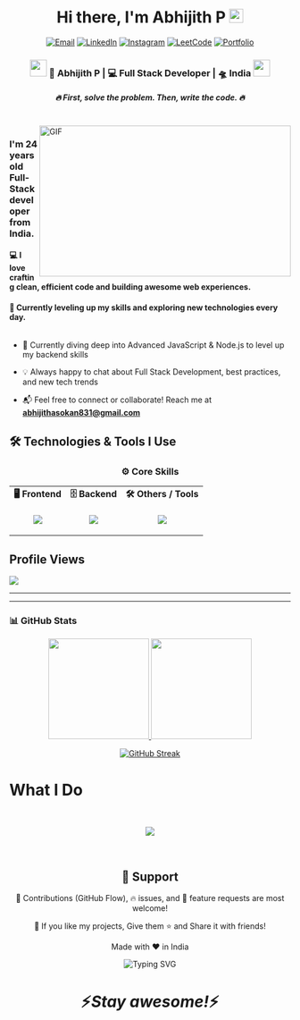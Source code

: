 <div align="center">
   <h1>Hi there, I'm    Abhijith P  <img src="https://media.giphy.com/media/hvRJCLFzcasrR4ia7z/giphy.gif" width="25px"> </h1>
   
   

</div>

<p align="center">
    <a href="mailto:abhijithasokan831@gmail.com"><img src="https://img.shields.io/badge/Email-D14836?style=for-the-badge&logo=gmail&logoColor=white" alt="Email"/></a>
    <a href="https://www.linkedin.com/in/abhijith-p-0605ab259/"><img src="https://img.shields.io/badge/LinkedIn-0A66C2?style=for-the-badge&logo=linkedin&logoColor=white" alt="LinkedIn"/></a>
    <a href="https://www.instagram.com/abhi_jith_p831/"><img src="https://img.shields.io/badge/Instagram-E4405F?style=for-the-badge&logo=instagram&logoColor=white" alt="Instagram"/></a>
    <a href="https://leetcode.com/u/Abhijith831/"><img src="https://img.shields.io/badge/LeetCode-FFA116?style=for-the-badge&logo=leetcode&logoColor=black" alt="LeetCode"/></a>


   <a href="https://port-folio-1-five.vercel.app/">
        <img src="https://img.shields.io/badge/Portfolio-00BFFF?style=for-the-badge&logo=internet-explorer&logoColor=white" alt="Portfolio"/>
    </a>

</p>




<div align="center">
<h3><img src="https://media.giphy.com/media/WUlplcMpOCEmTGBtBW/giphy.gif" width="30"> 🙎 Abhijith P | 💻 Full Stack Developer | 🛸 India <img src="https://media.giphy.com/media/WUlplcMpOCEmTGBtBW/giphy.gif" width="30"></h3>
</div>



<p align="center">


 </p>
 
<h5 align="center">
  <i>🔥 First, solve the problem. Then, write the code. 🔥</i>
</h5>

 
 
<br />
<img align="right" height="270px" width="450px" alt="GIF" src="https://media.giphy.com/media/v1.Y2lkPTc5MGI3NjExZndpb2wyOHdvMnNpdndzOHVpZ2E2b3JjanhxMzg0MG9pM3NqeDNubiZlcD12MV9naWZzX3NlYXJjaCZjdD1n/L1R1tvI9svkIWwpVYr/giphy.gif" />
<p align="center">
  <h3> I'm 24 years old Full-Stack developer from India.</h3>
   <h4>💻 I love crafting clean, efficient code and building awesome web experiences.</h4>
  <h4>🚀 Currently leveling up my skills and exploring new technologies every day.</h4>
</p>







<p align="left"> <a href="https://twitter.com/" target="blank"><img src="https://img.shields.io/twitter/follow/?logo=twitter&style=for-the-badge" alt="" /></a> </p>



- 🚀 Currently diving deep into Advanced JavaScript & Node.js to level up my backend skills

- 💡 Always happy to chat about Full Stack Development, best practices, and new tech trends

- 📬 Feel free to connect or collaborate! Reach me at **abhijithasokan831@gmail.com**


## 🛠 Technologies & Tools I Use



    
   
<h3 align="center">⚙️ Core Skills</h3>

<table align="center">
  <tr>
    <td align="center"><strong>🖥️ Frontend</strong></td>
    <td align="center"><strong>🗄️ Backend</strong></td>
    <td align="center"><strong>🛠️ Others / Tools</strong></td>
  </tr>
  <tr>
    <td align="center">
<p align="center">
  <img src="https://skillicons.dev/icons?i=html,css,js,ts,next,react,vite,redux,tailwind" />
</p>
    </td>

   <td align="center">
      <img src="https://skillicons.dev/icons?i=nodejs,express,firebase,mongodb,postgres" />

   </td>

   <td align="center">
      <img src="https://skillicons.dev/icons?i=git,github,figma,vercel,aws,vscode" />
    </td>
  </tr>
</table>




<h2 align="left">Profile Views</h2>
<img src="https://profile-counter.glitch.me/abijith-831/count.svg" />

---

---

### 📊 GitHub Stats  

<p align="center">
  <a href="https://github.com/abijith-831">
    <img height="180em" src="https://github-readme-stats.vercel.app/api?username=abijith-831&show_icons=true&theme=radical&include_all_commits=true&count_private=true" />
    <img height="180em" src="https://github-readme-stats.vercel.app/api/top-langs/?username=abijith-831&layout=compact&langs_count=8&theme=radical" />
     
  </a>
  
   
</p>

<p align="center">
  <a href="https://git.io/streak-stats">
    <img src="https://github-readme-streak-stats.herokuapp.com?user=abijith-831&theme=radical" alt="GitHub Streak" />
  </a>
</p>





 ### <h1><b>What I Do</b></h1>


<br />

   <p align="center">
      <img src="https://media.giphy.com/media/qgQUggAC3Pfv687qPC/giphy.gif" />
    </p>
    
   

   
   <br />
   
   <h2 align="center">🤝 Support</h2>
   
   <p align="center">🎀 Contributions (GitHub Flow), 🔥 issues, and 🥮 feature requests are most welcome!</p>
   
   <p align="center">💙 If you like my projects, Give them ⭐ and Share it with friends!</p>
   </p>
   <p align="center">Made with ❤️ in India</p>

<p align="center">
  <img src="https://readme-typing-svg.demolab.com?font=Fira+Code&size=24&pause=1000&color=F7F7F7&center=true&vCenter=true&width=435&lines=Thanks+for+visiting!;Happy+Coding!;See+you+soon!" alt="Typing SVG" />
</p>


<h1 align='center'>⚡️<i>Stay awesome!</i>⚡️</h1>


